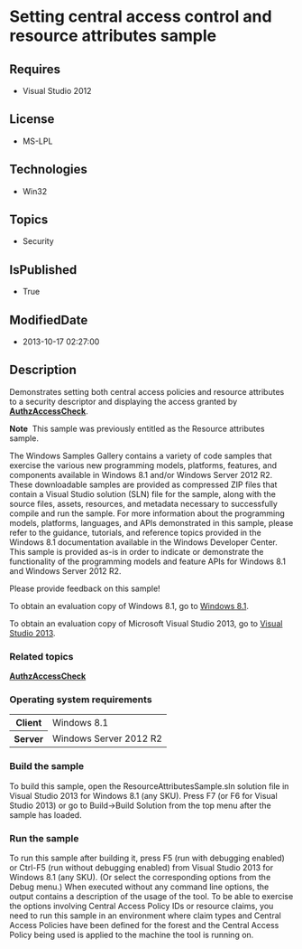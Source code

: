 # Setting central access control and resource attributes sample
## Requires
* Visual Studio 2012
## License
* MS-LPL
## Technologies
* Win32
## Topics
* Security
## IsPublished
* True
## ModifiedDate
* 2013-10-17 02:27:00
## Description

<div id="mainSection">
<p>Demonstrates setting both central access policies and resource attributes to a security descriptor and displaying the access granted by
<a href="http://msdn.microsoft.com/en-us/library/windows/desktop/aa375788"><b>AuthzAccessCheck</b></a>.
</p>
<p></p>
<p class="note"><b>Note</b>&nbsp;&nbsp;This sample was previously entitled as the Resource attributes sample.</p>
<p></p>
<p>The Windows Samples Gallery contains a variety of code samples that exercise the various new programming models, platforms, features, and components available in Windows&nbsp;8.1 and/or Windows Server&nbsp;2012&nbsp;R2. These downloadable samples are provided as compressed
 ZIP files that contain a Visual Studio solution (SLN) file for the sample, along with the source files, assets, resources, and metadata necessary to successfully compile and run the sample. For more information about the programming models, platforms, languages,
 and APIs demonstrated in this sample, please refer to the guidance, tutorials, and reference topics provided in the Windows&nbsp;8.1 documentation available in the Windows Developer Center. This sample is provided as-is in order to indicate or demonstrate the functionality
 of the programming models and feature APIs for Windows&nbsp;8.1 and Windows Server&nbsp;2012&nbsp;R2.
</p>
<p>Please provide feedback on this sample! </p>
<p>To obtain an evaluation copy of Windows&nbsp;8.1, go to <a href="http://go.microsoft.com/fwlink/p/?linkid=301696">
Windows&nbsp;8.1</a>. </p>
<p>To obtain an evaluation copy of Microsoft Visual Studio&nbsp;2013, go to <a href="http://go.microsoft.com/fwlink/p/?linkid=301697">
Visual Studio&nbsp;2013</a>. </p>
<h3><a id="related_topics"></a>Related topics</h3>
<dl><dt><a href="http://msdn.microsoft.com/en-us/library/windows/desktop/aa375788"><b>AuthzAccessCheck</b></a>
</dt></dl>
<h3>Operating system requirements</h3>
<table>
<tbody>
<tr>
<th>Client</th>
<td><dt>Windows&nbsp;8.1 </dt></td>
</tr>
<tr>
<th>Server</th>
<td><dt>Windows Server&nbsp;2012&nbsp;R2 </dt></td>
</tr>
</tbody>
</table>
<h3>Build the sample</h3>
<p>To build this sample, open the ResourceAttributesSample.sln solution file in Visual Studio&nbsp;2013 for Windows&nbsp;8.1 (any SKU). Press F7 (or F6 for Visual Studio&nbsp;2013) or go to Build-&gt;Build Solution from the top menu after the sample has loaded.</p>
<h3>Run the sample</h3>
<p>To run this sample after building it, press F5 (run with debugging enabled) or Ctrl-F5 (run without debugging enabled) from Visual Studio&nbsp;2013 for Windows&nbsp;8.1 (any SKU). (Or select the corresponding options from the Debug menu.) When executed without any
 command line options, the output contains a description of the usage of the tool. To be able to exercise the options involving Central Access Policy IDs or resource claims, you need to run this sample in an environment where claim types and Central Access
 Policies have been defined for the forest and the Central Access Policy being used is applied to the machine the tool is running on.</p>
</div>
